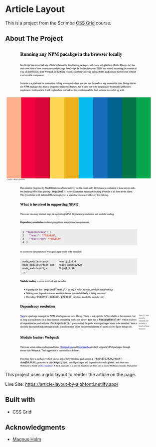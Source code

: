 # Article Layout

This is a project from the Scrimba [CSS Grid](https://scrimba.com/learn/cssgrid/creating-an-article-layout-css-grid-tutorial-cdp76sD) course.

## About The Project

![Article Layout screenshot](./screenshot.jpg)

This project uses a grid layout to render the article on the page.

Live Site: https://article-layout-by-alphfonti.netlify.app/

## Built with

- CSS Grid

## Acknowledgments

- [Magnus Holm](https://github.com/judofyr)
